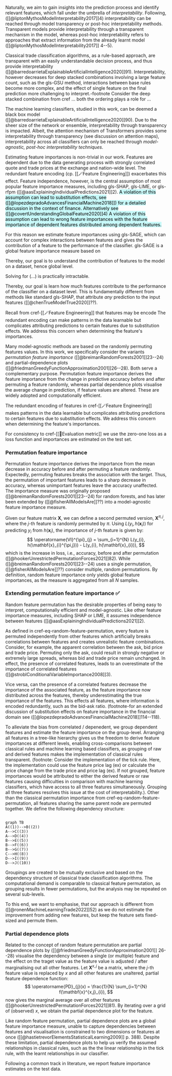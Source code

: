 
Naturally, we aim to gain insights into the prediction process and identify relevant features, which fall under the umbrella of *interpretability*. Following, ([[@liptonMythosModelInterpretability2017]]4) interpretability can be reached through model transparency or post-hoc interpretability methods. Transparent models provide interpretability through a transparent mechanism in the model, whereas post-hoc interpretability refers to approaches that extract information from the already learnt model ([[@liptonMythosModelInterpretability2017]] 4--5). 

Classical trade classification algorithms, as a rule-based approach, are transparent with an easily understandable decision process, and thus provide interpretability ([[@barredoarrietaExplainableArtificialIntelligence2020]]91). Interpretability, however decreases for deep stacked combinations involving a large feature count, such as the gls-GSU method, interactions between base rules become more complex, and the effect of single feature on the final prediction more challenging to interpret.-footnote Consider the deep stacked combination from cref ... both the ordering plays a role for ...

The machine learning classifiers, studied in this work, can be deemed a black box model ([[@barredoarrietaExplainableArtificialIntelligence2020]]90). Due to the sheer size of the network or ensemble, interpretability through transparency is impacted. Albeit, the attention mechanism of Transformers provides some interpretability through transparency (see discussion on attention maps), interpretability across all classifiers can only be reached through *model-agnostic, post-hoc interpretability techniques*.



Estimating feature importances is non-trivial in our work. Features are dependent due to the data generating process with strongly correlated quote and trade prices at the exchange and nation-wide level. The redundant feature encoding (cp. [[🪄Feature Engineering]]) exacerbates this effect. Feature independence, however, is the central assumption of most popular feature importance measures, including gls-SHAP, gls-LIME, or gls-rfpm ([[@aasExplainingIndividualPredictions2021]]2). <mark style="background: #ABF7F7A6;">A violation of this assumption can lead to substitution effects, see ([[@lopezdepradoAdvancesFinancialMachine2018]]) for a detailed discussion in the context of finance. Alternatively see ([[@covertUnderstandingGlobalFeature2020]]4) A violation of this assumption can lead to wrong feature importances with the feature importance of dependent features distributed among dependent features.</mark>

For this reason we estimate feature importances using gls-SAGE, which can account for complex interactions between features and gives the contribution of a feature to the performance of the classifier. gls-SAGE is a global feature importance measure based on 



Thereby, our goal is to understand the contribution of features to the model on a dataset, hence global level.

Solving for (...) is practically intractable.


Thereby, our goal is learn how much features contribute to the performance of the classifier on a dataset level. This is fundamentally different from methods like standard gls-SHAP, that attribute *any* prediction to the input features ([[@chenTrueModelTrue2020]]??).


Recall from cref-[[🪄Feature Engineering]] that features may be encode 
The redundant encoding can make patterns in the data learnable but complicates attributing predictions to certain features due to substitution effects. We address this concern when determining the feature's importances.


Many model-agnostic methods are based on the randomly permuting features values. In this work, we specifically consider the variants *permutation feature importance* ([[@breimanRandomForests2001]]23--24) and partial-dependence plots ([[@friedmanGreedyFunctionApproximation2001]]26--28). Both serve a complementary purpose. Permutation feature importance derives the feature importance from the change in predictive accuracy before and after permuting a feature randomly, whereas partial dependence plots visualise the average change in prediction, if feature values are altered. These are widely adopted and computationally efficient.

The redundant encoding of features in cref-[[🪄Feature Engineering]] makes patterns in the data learnable but complicates attributing predictions to certain features due to substitution effects. We address this concern when determining the feature's importances.

For consistency to cref-[[🧭Evaluation metric]] we use the zero-one loss as a loss function and importances are estimated on the test set. 

### Permutation feature importance

Permutation feature importance derives the importance from the mean decrease in accuracy before and after permuting a feature randomly. Expectedly, permuting features breaks the association with the target. Thus, the permutation of important features leads to a sharp decrease in accuracy, whereas unimportant features leave the accuracy unaffected. 
The importance measure was originally proposed ([[@breimanRandomForests2001]]23--24) for random forests, and has later been extended by ([[@fisherAllModelsAre]]??) into a model-agnostic feature importance measure. 

Given our feature matrix $\mathbf{X}$, we can define a second permuted version, $\mathbf{X}^{\pi,j}$, where the $j$-th feature is randomly permuted by $\pi$. Using $L(y_i, h(\mathbf{x}_i))$ for predicting $y_i$ from $h(\mathbf{x}_{i})$, the importance of $j$-th feature is given by:
$$
\operatorname{VI}^{\pi}_{j} = \sum_{i=1}^{N} L(y_{i}, h(\mathbf{x}_{i}^{\pi,j})) - L(y_{i}, h(\mathbf{x}_{i})),
$$
which is the increase in loss, i.e., accuracy, before and after permutation ([[@hookerUnrestrictedPermutationForces2021]]82). While ([[@breimanRandomForests2001]]23--24) uses a single permutation, ([[@fisherAllModelsAre]]??) consider multiple, random permutations. By definition, random feature importance only yields global feature importances, as the measure is aggregated from all $N$ samples.

### Extending permutation feature importance ✅
Random feature permutation has the desirable properties of being easy to interpret, computationally efficient and model-agnostic. Like other feature importance measures, including SHAP or LIME, it assumes independence between features ([[@aasExplainingIndividualPredictions2021]]2). 

As defined in cref-eq-random-feature-permutation, every feature is permuted independently from other features which artificially breaks correlations between features and creates unrealistic feature combinations. Consider, for example, the apparent correlation between the ask, bid price and trade price. Permuting only the ask, could result in strongly negative or extremely large spreads, whereas bid and trade price remain unchanged. In effect, the presence of correlated features, leads to an overestimate of the importance of correlated features ([[@stroblConditionalVariableImportance2008]]3). 

Vice versa, can the presence of a correlated features decrease the importance of the associated feature, as the feature importance now distributed across the features, thereby underestimating the true importance of the features. This effects all features, where information is encoded redundantly, such as the bid-ask ratio. (footnote-for an extended discussion of substitution effects on feature importance in the financial domain see ([[@lopezdepradoAdvancesFinancialMachine2018]]114--118).

To alleviate the bias from correlated / depenedent, we group dependent features and estimate the feature importance on the group-level. Arranging all features in a tree-like hierarchy gives us the freedom to derive feature importances at different levels, enabling cross-comparisons between classical rules and machine learning based classifiers, as grouping of raw and derived features makes the implementation of classical rules transparent. (footnote: Consider the implementation of the tick rule. Here, the implementation could use the feature price lag (ex) or calculate the price change from the trade price and price lag (ex). If not grouped, feature importances would be attributed to either the derived feature or raw features causing difficulties in comparison with machine learning classifiers, which have access to all three features simultaneously. Grouping all three features resolves this issue at the cost of interpretability.). Other than the classical permutation importance from cref-eq-random-feature-permutation, all features sharing the same parent node are permuted together. We define the following dependency structure:

```mermaid

graph TB 
A((1))-->B((2))
A-->C((3))
A-->D((4))
B-->E((5)) 
B-->F((6))
B-->G((7))
C-->H((8))
D-->I((9))
D-->J((10))
```
Groupings are created to be mutually exclusive and based on the dependency structure of classical trade classification algorithms. The computational demand is comparable to classical feature permutation, as grouping results in fewer permutations, but the analysis may be repeated on several sub-levels. 

To this end, we want to emphasise, that our approach is different from ([[@ronenMachineLearningTrade2022]]52) as we do not estimate the improvement from adding new features, but keep the feature sets fixed-sized and permute them.

### Partial dependence plots
Related to the concept of random feature permutation are partial dependence plots by ([[@friedmanGreedyFunctionApproximation2001]] 26--28) visualise the dependency between a single (or multiple) feature and the effect on the traget value as the feature value is adjusted / after marginalising out all other features. Let $\mathbf{X}^{x,j}$ be a matrix, where the $j$-th feature value is replaced by $x$ and all other features are unaltered, partial feature dependence function:
$$
\operatorname{PD}_{j}(x) = \frac{1}{N} \sum_{i=1}^{N} f(\mathbf{x}^{x,j}_{i}),
$$
now gives the marginal average over all other features ([[@hookerUnrestrictedPermutationForces2021]]81). By iterating over a grid of (observed) $x$, we obtain the partial dependence plot for the feature.

Like random feature permutation, partial dependence plots are a global feature importance measure, unable to capture dependencies between features and visualisation is constrained to two dimensions or features at once ([[@hastietrevorElementsStatisticalLearning2009]] p. 388). Despite these limitation, partial dependence plots to help us verify the assumed relationships in classical rules, such as the the linear relationship in the tick rule, with the learnt relationships in our classifier.


Following a common track in literature, we report feature importance estimates on the test data. 
